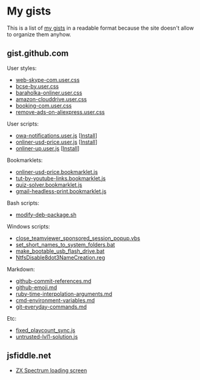 # My gists

This is a list of [my gists](https://gist.github.com/phts) in a readable format because the site doesn't allow to organize them anyhow.

## gist.github.com

User styles:

* [web-skype-com.user.css](https://gist.github.com/phts/1707468cc9ec04e22550)
* [bcse-by.user.css](https://gist.github.com/phts/a6efaf7506c185deff02)
* [baraholka-onliner.user.css](https://gist.github.com/phts/304cc211acd43738d502)
* [amazon-clouddrive.user.css](https://gist.github.com/phts/3567b4dbadf07b851409)
* [booking-com.user.css](https://gist.github.com/phts/8a89214b1a19e165ce24)
* [remove-ads-on-aliexpress.user.css](https://gist.github.com/phts/be98b00e584e44d752e9)

User scripts:

* [owa-notifications.user.js](https://gist.github.com/phts/3e594431aa0437f39e0f) [[Install](https://gist.githubusercontent.com/phts/3e594431aa0437f39e0f/raw/owa-notifications.user.js)]
* [onliner-usd-price.user.js](https://gist.github.com/phts/b7d7e0e5ead60066e38ba11af4eb1468) [[Install](https://gist.githubusercontent.com/phts/b7d7e0e5ead60066e38ba11af4eb1468/raw/onliner-usd-price.user.js)]
* [onliner-up.user.js](https://gist.github.com/phts/3684812cdcfe8674b06775df1c458c1d) [[Install](https://gist.githubusercontent.com/phts/3684812cdcfe8674b06775df1c458c1d/raw/onliner-up.user.js)]

Bookmarklets:

* [onliner-usd-price.bookmarklet.js](https://gist.github.com/phts/70edee69d0445f4d71ff)
* [tut-by-youtube-links.bookmarklet.js](https://gist.github.com/phts/42c76861833b2f22131c)
* [quiz-solver.bookmarklet.js](https://gist.github.com/phts/69d8f50223030fc2cac189184daf2476)
* [gmail-headless-print.bookmarklet.js](https://gist.github.com/phts/15ad2470f1d094dec32d05c951645b3d)

Bash scripts:

* [modify-deb-package.sh](https://gist.github.com/phts/59c121b89e0480a5b606)

Windows scripts:

* [close_teamviewer_sponsored_session_popup.vbs](https://gist.github.com/phts/c2f20f3e5352a8f128d9)
* [set_short_names_to_system_folders.bat](https://gist.github.com/phts/83b7118280411020f73d)
* [make_bootable_usb_flash_drive.bat](https://gist.github.com/phts/c92b83c10169b7eecd26)
* [NtfsDisable8dot3NameCreation.reg](https://gist.github.com/phts/79f7fcd777bca2971a65)

Markdown:

* [github-commit-references.md](https://gist.github.com/phts/ac0c90b105b2a93d81fe)
* [github-emoji.md](https://gist.github.com/phts/ac0c90b105b2a93d81fe#file-github-emoji-md)
* [ruby-time-interpolation-arguments.md](https://gist.github.com/phts/1e54a5d6788780bd1c7e)
* [cmd-environment-variables.md](https://gist.github.com/phts/b29717384440ffc814d7)
* [git-everyday-commands.md](https://gist.github.com/phts/39d49db17cb120819eca)

Etc:

* [fixed_playcount_sync.js](https://gist.github.com/phts/6b41ddcc5566605fbf8b)
* [untrusted-lvl1-solution.js](https://gist.github.com/phts/45d344fa918bfc722f04)

## jsfiddle.net

* [ZX Spectrum loading screen](https://jsfiddle.net/phts/5mrm2yrj/)
